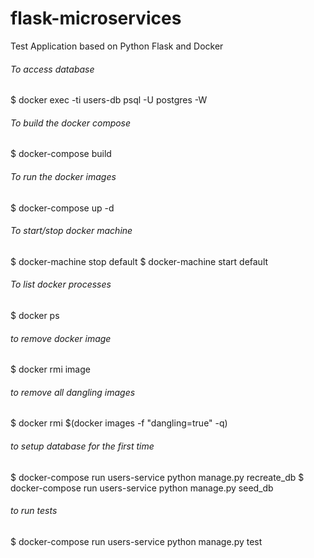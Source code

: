 # flask-microservices
Test Application based on Python Flask and Docker

###### To access database
$ docker exec -ti users-db psql -U postgres -W

###### To build the docker compose
$ docker-compose build

###### To run the docker images
$ docker-compose up -d

###### To start/stop docker machine
$ docker-machine stop default
$ docker-machine start default

###### To list docker processes
$ docker ps

###### to remove docker image
$ docker rmi image

###### to remove all dangling images
$ docker rmi $(docker images -f "dangling=true" -q)

###### to setup database for the first time
$ docker-compose run users-service python manage.py recreate_db
$ docker-compose run users-service python manage.py seed_db

###### to run tests
$ docker-compose run users-service python manage.py test 